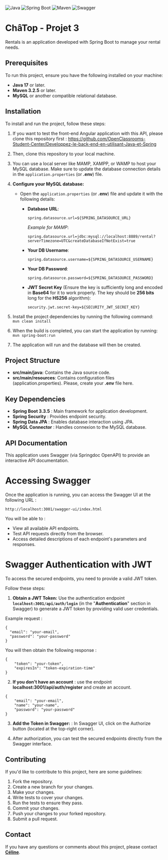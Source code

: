 ![Java](https://img.shields.io/badge/java-17-blue)
![Spring Boot](https://img.shields.io/badge/spring--boot-3.3.5-brightgreen)
![Maven](https://img.shields.io/badge/maven-3.2.5-orange)
![Swagger](https://img.shields.io/badge/swagger--springdoc-2.6.0-blue)



# ChâTop - Projet 3
Rentals is an application developed with Spring Boot to manage your rental needs.



## Prerequisites
To run this project, ensure you have the following installed on your machine:

- **Java 17** or later.
- **Maven 3.2.5** or later.
- **MySQL** or another compatible relational database.


## **Installation**


To install and run the project, follow these steps:

1. If you want to test the front-end Angular application with this API, please clone this repository first : https://github.com/OpenClassrooms-Student-Center/Developpez-le-back-end-en-utilisant-Java-et-Spring
2. Then, clone this repository to your local machine.
3. You can use a local server like MAMP, XAMPP, or WAMP to host your MySQL database. Make sure to update the database connection details in the `application.properties` (or **.env**) file.

4. **Configure your MySQL database:**
    - Open the `application.properties` (or **.env**) file and update it with the following details:

        - **Database URL**:
          ```properties
          spring.datasource.url=${SPRING_DATASOURCE_URL}
          ```  
          *Example for MAMP*:
          ```properties
          spring.datasource.url=jdbc:mysql://localhost:8889/rental?serverTimezone=UTC&createDatabaseIfNotExist=true
          ```

        - **Your DB Username**:
          ```properties
          spring.datasource.username=${SPRING_DATASOURCE_USERNAME}
          ```

        - **Your DB Password**:
          ```properties
          spring.datasource.password=${SPRING_DATASOURCE_PASSWORD}
          ```

        - **JWT Secret Key** (Ensure the key is sufficiently long and encoded in **Base64** for it to work properly. The key should be **256 bits** long for the **HS256** algorithm):
          ```properties
          security.jwt.secret-key=${SECURITY_JWT_SECRET_KEY}
          ```
5. Install the project dependencies by running the following command:
`   mvn clean install`
6. When the build is completed, you can start the application by running:
  ` mvn spring-boot:run`
7. The application will run and the database will then be created.


## **Project Structure**

- **src/main/java:** Contains the Java source code.
- **src/main/resources**: Contains configuration files (application.properties). Please, create your **.env** file here.

## Key Dependencies

- **Spring Boot 3.3.5** : Main framework for application development.
- **Spring Security** : Provides endpoint security.
- **Spring Data JPA** : Enables database interaction using JPA.
- **MySQL Connector** : Handles connexion to the MySQL database.


## API Documentation

This application uses Swagger (via Springdoc OpenAPI) to provide an interactive API documentation.

# Accessing Swagger

Once the application is running, you can access the Swagger UI at the following URL :

```
http://localhost:3001/swagger-ui/index.html
```

You will be able to :
- View all available API endpoints.
- Test API requests directly from the browser.
- Access detailed descriptions of each endpoint's parameters and responses.

# Swagger Authentication with JWT
To access the secured endpoints, you need to provide a valid JWT token. 

Follow these steps:

1. **Obtain a JWT Token:** Use the authentication endpoint **`localhost:3001/api/auth/login`** (in the "**Authentication**" section in Swagger) to generate a JWT token by providing valid user credentials.

Example request :
```
{
  "email": "your-email",
  "password": "your-password"
}   

```

You will then obtain the following response : 
```
{
    "token": "your-token",
    "expiresIn": "token-expiration-time"
}
```
2. **If you don't have an account** : use the endpoint **localhost:3001/api/auth/register** and create an account.

```
{
    "email": "your-email",
    "name": "your-name",
    "password": "your-password"
}   

```

3. **Add the Token in Swagger:** : In Swagger UI, click on the Authorize button (located at the top-right corner).

4. After authorization, you can test the secured endpoints directly from the Swagger interface.

## **Contributing**

If you'd like to contribute to this project, here are some guidelines:

1. Fork the repository.
2. Create a new branch for your changes.
3. Make your changes.
4. Write tests to cover your changes.
5. Run the tests to ensure they pass.
6. Commit your changes.
7. Push your changes to your forked repository.
8. Submit a pull request.


## **Contact**

If you have any questions or comments about this project, please contact **[Céline](celine.intha@gmail.com)**.
